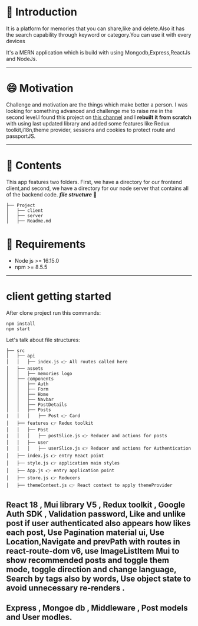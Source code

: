 # 👶 Introduction

It is a platform for memories that you can share,like and delete.Also it has the search capability through keyword or category.You can use it with every devices

It's a MERN application which is build with using Mongodb,Express,ReactJs and NodeJs.

---

# 😄 Motivation

Challenge and motivation are the things which make better a person. I was looking for something advanced and challenge me to raise me in the second level.I found this project on [this channel]("https://www.youtube.com/watch?v=VsUzmlZfYNg") and I **rebuilt it from scratch** with using last updated library and added some features like Redux toolkit,i18n,theme provider, sessions and cookies to protect route and passportJS.

---

# 📖 Contents

This app features two folders. First, we have a directory for our frontend client,and second, we have a directory for our node server that contains all of the backend code.
_**file structure**_ 🌴

```
├── Project
│   ├── client
│   ├── server
│   ├── Readme.md
```

# 🔔 Requirements

- Node js >= 16.15.0
- npm >= 8.5.5

---

# client getting started

After clone project run this commands:

```
npm install
npm start
```

Let's talk about file structures:

```
├── src
│   ├── api
│   │   ├── index.js 👉 All routes called here
│   ├── assets
│   │   ├── memories logo
│   ├── components
│   │   ├── Auth
│   │   ├── Form
│   │   ├── Home
│   │   ├── Navbar
│   │   ├── PostDetails
│   │   ├── Posts
|   │   │   ├── Post 👉 Card
│   ├── features 👉 Redux toolkit
│   │   ├── Post
|   │   │   ├── postSlice.js 👉 Reducer and actions for posts
│   │   ├── user
|   │   │   ├── userSlice.js 👉 Reducer and actions for Authentication
│   ├── index.js 👉 entry React point
│   ├── style.js 👉 application main styles
│   ├── App.js 👉 entry application point
│   ├── store.js 👉 Reducers
│   ├── themeContext.js 👉 React context to apply themeProvider
```

## React 18 , Mui library V5 , Redux toolkit , Google Auth SDK , Validation password, Like and unlike post if user authenticated also appears how likes each post, Use Pagination material ui, Use Location,Navigate and prevPath with routes in react-route-dom v6, use ImageListItem Mui to show recommended posts and toggle them mode, toggle direction and change language, Search by tags also by words, Use object state to avoid unnecessary re-renders .

## Express , Mongoe db , Middleware , Post models and User modles.
